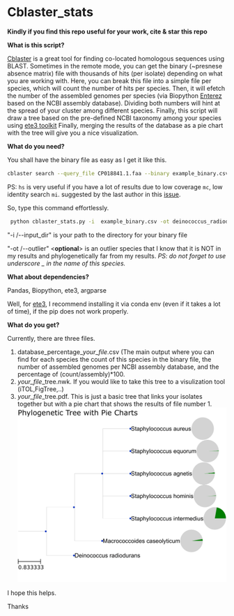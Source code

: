 # Cblaster_stats
**Kindly if you find this repo useful for your work, cite & star this repo**

**What is this script?**

[Cblaster](https://github.com/gamcil/cblaster) is a great tool for finding co-located homologous sequences using BLAST. Sometimes in the remote mode, you can get the binary (~presnese absence matrix) file with thousands of hits (per isolate) depending on what you are working with. 
Here, you can break this file into a simple file per species, which will count the number of hits per species. 
Then, it will efetch the number of the assembled genomes per species (via Biopython [Enterez](https://biopython.org/docs/1.75/api/Bio.Entrez.html) based on the NCBI assembly database). Dividing both numbers will hint at the spread of your cluster among different species.
Finally, this script will draw a tree based on the pre-defined NCBI taxonomy among your species using [ete3 toolkit](http://etetoolkit.org/docs/latest/tutorial/index.html) Finally, merging the results of the database as a pie chart with the tree will give you a nice visualization.

**What do you need?**

You shall have the binary file as easy as I get it like this.

```bash
cblaster search --query_file CP018841.1.faa --binary example_binary.csv -bde "," -bhh -bdc 6 -mi 50 -mc 50 -hs 3000
```
PS: <code>hs</code> is very useful if you have a lot of results due to low coverage <code>mc</code>, low identity search <code>mi</code>. suggested by the last author in this [issue](https://github.com/gamcil/cblaster/issues/96).

So, type this command effortlessly.


```bash
 python cblaster_stats.py -i  example_binary.csv -ot deinococcus_radiodurans
```
"-i /--input_dir"  is your path to the directory for your binary file  

"-ot /--outlier" <**optional**> is an outlier species that I know that it is NOT in my results and phylogenetically far from my results. 
*PS: do not forget to use underscore _ in the name of this species.* 

 **What about dependencies?**

Pandas, Biopython, ete3, argparse

Well, for [ete3](http://etetoolkit.org/download/), I recommend installing it via conda env (even if it takes a lot of time), if the pip does not work properly.


**What do you get?**

Currently, there are three files.

1. database_percentage_*your_file*.csv (The main output where you can find for each species the count of this species in the binary file, the number of assembled genomes per NCBI assembly database, and the percentage of (count/assembly)*100. 
2. *your_file*_tree.nwk. If you would like to take this tree to a visulization tool (iTOL,FigTree,..)
3. *your_file*_tree.pdf. This is just a basic tree that links your isolates together but with a pie chart that shows the results of file number 1.
   ![alt text](https://github.com/AhmedElsherbini/Cblaster_stats/blob/main/example_binary_tree_with_pies-1.png)

I hope this helps.

Thanks
